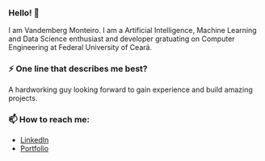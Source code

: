 ### Hello! 👋

I am Vandemberg Monteiro. I am a Artificial Intelligence, Machine Learning and Data Science enthusiast and developer gratuating on Computer Engineering at Federal University of Ceará.

### ⚡ One line that describes me best?
A hardworking guy looking forward to gain experience and build amazing projects.

### 📫 How to reach me:
- [LinkedIn](https://www.linkedin.com/in/vandemberg-monteiro)
- [Portfolio](https://imonteiroyh.github.io/)
